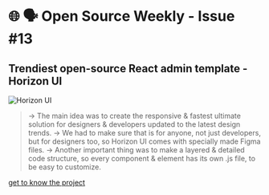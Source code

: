 # 🌐 🗣️ Open Source Weekly - Issue #13

## Trendiest open-source React admin template - Horizon UI

![Horizon UI](https://ph-files.imgix.net/d55b472a-01e4-4c4f-9528-2ad5a76ed1b9.png?auto=format&auto=compress&codec=mozjpeg&cs=strip&w=635&h=380&fit=max&bg=0fff&dpr=1)

> → The main idea was to create the responsive & fastest ultimate solution for designers & developers updated to the latest design trends.
> → We had to make sure that is for anyone, not just developers, but for designers too, so Horizon UI comes with specially made Figma files.
> → Another important thing was to make a layered & detailed code structure, so every component & element has its own .js file, to be easy to customize.

[get to know the project](https://horizon-ui.com/)
